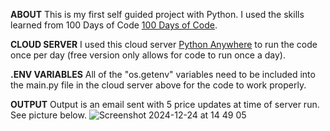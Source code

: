 **ABOUT**
This is my first self guided project with Python. I used the skills learned from 100 Days of Code [100 Days of Code](https://www.udemy.com/course/100-days-of-code/?kw=100+day&src=sac).


**CLOUD SERVER**
I used this cloud server [Python Anywhere](https://www.pythonanywhere.com/) to run the code once per day (free version only allows for code to run once a day).


**.ENV VARIABLES**
All of the "os.getenv" variables need to be included into the main.py file in the cloud server above for the code to work properly.


**OUTPUT**
Output is an email sent with 5 price updates at time of server run. See picture below.
![Screenshot 2024-12-24 at 14 49 05](https://github.com/user-attachments/assets/a2745e8f-1fb7-406b-bc17-f443cc4dea66)
